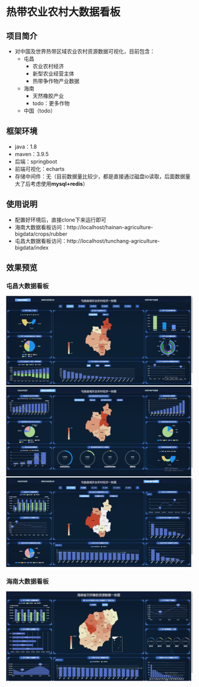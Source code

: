 # 热带农业农村大数据看板

## 项目简介
- 对中国及世界热带区域农业农村资源数据可视化，目前包含：
  - 屯昌
    - 农业农村经济
    - 新型农业经营主体
    - 热带争作物产业数据
  - 海南
    - 天然橡胶产业
    - todo：更多作物
  - 中国（todo）

## 框架环境
- java：1.8
- maven：3.9.5
- 后端：springboot
- 前端可视化：echarts
- 存储中间件：无（目前数据量比较少，都是直接通过磁盘io读取，后面数据量大了后考虑使用**mysql+redis**）

## 使用说明
- 配置好环境后，直接clone下来运行即可
- 海南大数据看板访问：http://localhost/hainan-agriculture-bigdata/crops/rubber
- 屯昌大数据看板访问：http://localhost/tunchang-agriculture-bigdata/index

## 效果预览
### 屯昌大数据看板
![tunchang_ecom.png](images%2Ftunchang_ecom.png)
![tunchang_enterprise.png](images%2Ftunchang_enterprise.png)
![tunchang_crops.png](images%2Ftunchang_crops.png)
### 海南大数据看板
![hainan_crops_rubber.png](images%2Fhainan_crops_rubber.png)